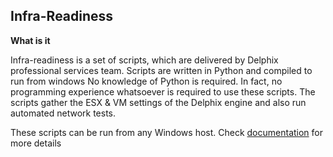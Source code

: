 
## **Infra-Readiness**

**What is it**

Infra-readiness  is a set of scripts, which are delivered by Delphix professional services team. Scripts are written in Python and compiled to run from windows
No knowledge of Python is required. In fact, no programming experience whatsoever is required to use these scripts. The scripts gather the ESX & VM settings of the Delphix engine and also run automated 
network tests.

These scripts can be run from any Windows host. Check  [documentation](https://github.com/delphix/infra-readiness/wiki/documentation) for more details

